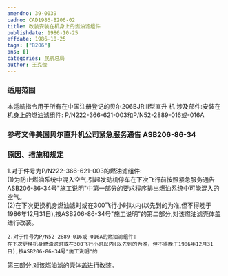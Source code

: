 ```yaml
---
amendno: 39-0039  
cadno: CAD1986-B206-02  
title: 改装安装在机身上的燃油滤组件  
publishdate: 1986-10-25  
effdate: 1986-10-25  
tags: ["B206"]  
pns: []  
categories: 民航总局  
author: 王克俭  
---
```

  
### 适用范围  
本适航指令用于所有在中国注册登记的贝尔206BJRⅠⅠⅠ型直升
机     涉及部件:安装在机身上的燃油滤组件: P/N222-366-621-003和P/N52-2889-016或-016A  
  
<!--more-->  
### 参考文件美国贝尔直升机公司紧急服务通告 ASB206-86-34  
  
### 原因、措施和规定  
1.对于件号为P/N222-366-621-003的燃油滤组件:  
    (1)为防止燃油系统中混入空气,引起发动机停车在下次飞行前按照紧急服务通告ASB206-86-34号"施工说明"中第一部分的要求程序排出燃油系统中可能混入的空气。  
    (2)在下次更换机身燃油滤时或在300飞行小时以内(以先到的为准,但不得晚于1986年12月31日),按ASB206-86-34号"施工说明"的第二部分,对该燃油滤壳体盖进行改装。  
  
    2.对于件号为P/N52-2889-016或-016A的燃油滤组件:  
    在下次更换机身燃油滤时或在300飞行小时以内(以先到的为准，但不得晚于1986年12月31日),按ASB206-86-34号"施工说明"的  
  
第三部分,对该燃油滤的壳体盖进行改装。  
